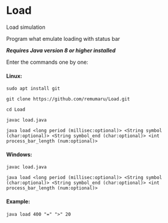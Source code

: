 # Load

Load simulation

Program what emulate loading with status bar

***Requires Java version 8 or higher installed***

Enter the commands one by one:

#### Linux:

```
sudo apt install git

git clone https://github.com/remumaru/Load.git

cd Load

javac load.java

java load <long period (millisec:optional)> <String symbol (char:optional)> <String symbol_end (char:optional)> <int process_bar_length (num:optional)>

```
#### Windows:

```
javac load.java

java load <long period (millisec:optional)> <String symbol (char:optional)> <String symbol_end (char:optional)> <int process_bar_length (num:optional)>

```
#### Example: 
```
java load 400 "=" ">" 20
```
